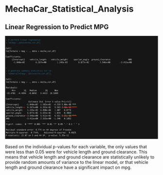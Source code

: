 # MechaCar_Statistical_Analysis

## Linear Regression to Predict MPG

![image info](./Resources/deliverable1.png)

Based on the individual p-values for each variable, the only values that were less than 0.05 were for vehicle length and ground clearance. This means that vehicle length and ground clearance are statistically unlikely to provide random amounts of variance to the linear model, or that vehicle length and ground clearance have a significant impact on mpg.